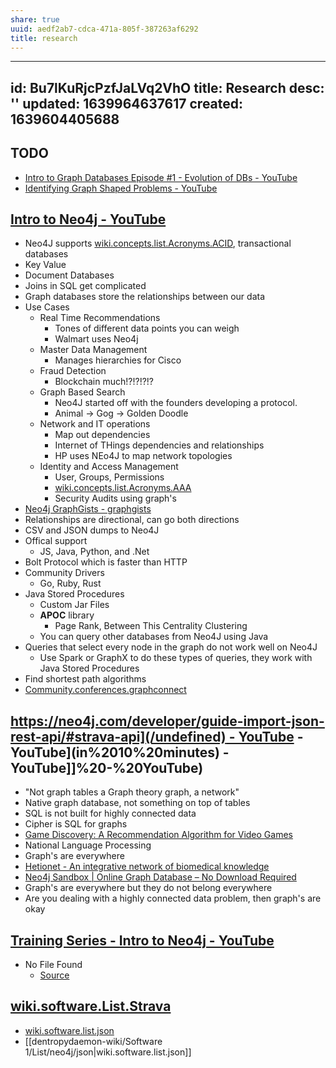 ```yaml
---
share: true
uuid: aedf2ab7-cdca-471a-805f-387263af6292
title: research
---
```

---
id: Bu7lKuRjcPzfJaLVq2VhO
title: Research
desc: ''
updated: 1639964637617
created: 1639604405688
---

## TODO

* [Intro to Graph Databases Episode #1 - Evolution of DBs - YouTube](https://www.youtube.com/watch?v=5Tl8WcaqZoc&list=RDCMUCvze3hU6OZBkB1vkhH2lH9Q&start_radio=1&rv=5Tl8WcaqZoc&t=16)
* [Identifying Graph Shaped Problems - YouTube](https://www.youtube.com/watch?v=keZURbOo4-M)

## [Intro to Neo4j - YouTube](https://www.youtube.com/watch?v=U8ZGVx1NmQg)

* Neo4J supports [wiki.concepts.list.Acronyms.ACID](/undefined), transactional databases
* Key Value
* Document Databases
* Joins in SQL get complicated
* Graph databases store the relationships between our data
* Use Cases
  * Real Time Recommendations
    * Tones of different data points you can weigh
    * Walmart uses Neo4j
  * Master Data Management
    * Manages hierarchies for Cisco
  * Fraud Detection
    * Blockchain much!?!?!?!?
  * Graph Based Search
    * Neo4J started off with the founders developing a protocol.
    * Animal -> Gog -> Golden Doodle
  * Network and IT operations
    * Map out dependencies
    * Internet of THings dependencies and relationships
    * HP uses NEo4J to map network topologies
  * Identity and Access Management
    * User, Groups, Permissions
    * [wiki.concepts.list.Acronyms.AAA](/undefined)
    * Security Audits using graph's
* [Neo4j GraphGists - graphgists](https://neo4j.com/graphgists/)
* Relationships are directional, can go both directions
* CSV and JSON dumps to Neo4J
* Offical support
  * JS, Java, Python, and .Net
* Bolt Protocol which is faster than HTTP
* Community Drivers
  * Go, Ruby, Rust
* Java Stored Procedures
  * Custom Jar Files
  * **APOC** library
    * Page Rank, Between This Centrality Clustering
  * You can query other databases from Neo4J using Java
* Queries that select every node in the graph do not work well on Neo4J
  * Use Spark or GraphX to do these types of queries, they work with Java Stored Procedures
* Find shortest path algorithms
* [Community.conferences.graphconnect](/undefined)

## [https://neo4j.com/developer/guide-import-json-rest-api/#strava-api](/undefined) - YouTube](in%2010%20minutes) - YouTube](in%2010%20minutes) - YouTube]]%20-%20YouTube)

* "Not graph tables a Graph theory graph, a network"
* Native graph database, not something on top of tables
* SQL is not built for highly connected data
* Cipher is SQL for graphs
* [Game Discovery: A Recommendation Algorithm for Video Games](https://neo4j.com/blog/video-game-discovery-recommendation-algorithm/)
* National Language Processing
* Graph's are everywhere
* [Hetionet - An integrative network of biomedical knowledge](https://het.io/)
* [Neo4j Sandbox | Online Graph Database – No Download Required](https://neo4j.com/sandbox/)
* Graph's are everywhere but they do not belong everywhere
* Are you dealing with a highly connected data problem, then graph's are okay

## [Training Series - Intro to Neo4j - YouTube](https://www.youtube.com/watch?v=fSrWA098Kdw)

* No File Found
  * [Source](https://youtu.be/fSrWA098Kdw?t=654)
  

## [wiki.software.List.Strava](/undefined)

* [wiki.software.list.json](/undefined)
* [[dentropydaemon-wiki/Software 1/List/neo4j/json|wiki.software.list.json]]